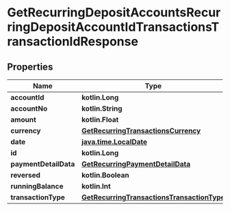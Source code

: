 
# GetRecurringDepositAccountsRecurringDepositAccountIdTransactionsTransactionIdResponse

## Properties
| Name | Type | Description | Notes |
| ------------ | ------------- | ------------- | ------------- |
| **accountId** | **kotlin.Long** |  |  [optional] |
| **accountNo** | **kotlin.String** |  |  [optional] |
| **amount** | **kotlin.Float** |  |  [optional] |
| **currency** | [**GetRecurringTransactionsCurrency**](GetRecurringTransactionsCurrency.md) |  |  [optional] |
| **date** | [**java.time.LocalDate**](java.time.LocalDate.md) |  |  [optional] |
| **id** | **kotlin.Long** |  |  [optional] |
| **paymentDetailData** | [**GetRecurringPaymentDetailData**](GetRecurringPaymentDetailData.md) |  |  [optional] |
| **reversed** | **kotlin.Boolean** |  |  [optional] |
| **runningBalance** | **kotlin.Int** |  |  [optional] |
| **transactionType** | [**GetRecurringTransactionsTransactionType**](GetRecurringTransactionsTransactionType.md) |  |  [optional] |




